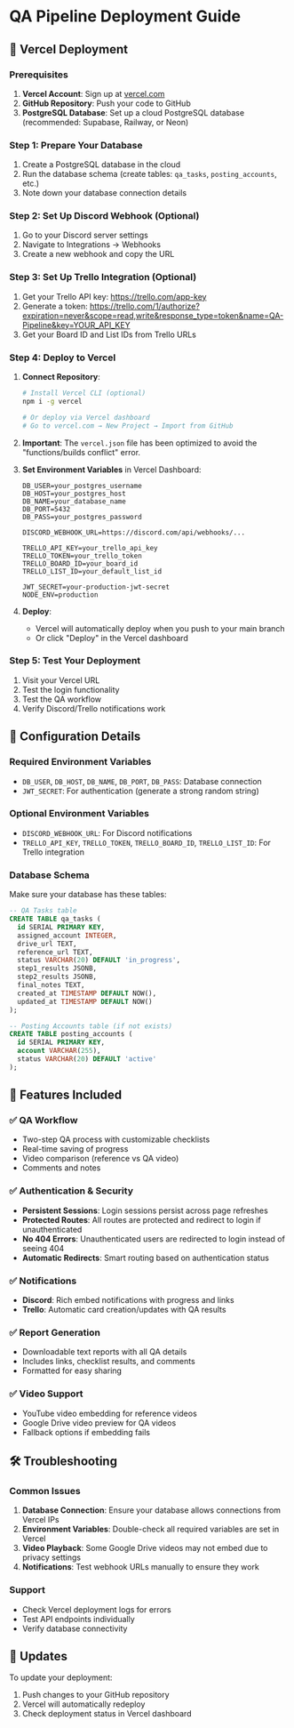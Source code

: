 # QA Pipeline Deployment Guide

## 🚀 Vercel Deployment

### Prerequisites
1. **Vercel Account**: Sign up at [vercel.com](https://vercel.com)
2. **GitHub Repository**: Push your code to GitHub
3. **PostgreSQL Database**: Set up a cloud PostgreSQL database (recommended: Supabase, Railway, or Neon)

### Step 1: Prepare Your Database
1. Create a PostgreSQL database in the cloud
2. Run the database schema (create tables: `qa_tasks`, `posting_accounts`, etc.)
3. Note down your database connection details

### Step 2: Set Up Discord Webhook (Optional)
1. Go to your Discord server settings
2. Navigate to Integrations → Webhooks
3. Create a new webhook and copy the URL

### Step 3: Set Up Trello Integration (Optional)
1. Get your Trello API key: https://trello.com/app-key
2. Generate a token: https://trello.com/1/authorize?expiration=never&scope=read,write&response_type=token&name=QA-Pipeline&key=YOUR_API_KEY
3. Get your Board ID and List IDs from Trello URLs

### Step 4: Deploy to Vercel
1. **Connect Repository**:
   ```bash
   # Install Vercel CLI (optional)
   npm i -g vercel

   # Or deploy via Vercel dashboard
   # Go to vercel.com → New Project → Import from GitHub
   ```

2. **Important**: The `vercel.json` file has been optimized to avoid the "functions/builds conflict" error.

2. **Set Environment Variables** in Vercel Dashboard:
   ```
   DB_USER=your_postgres_username
   DB_HOST=your_postgres_host
   DB_NAME=your_database_name
   DB_PORT=5432
   DB_PASS=your_postgres_password
   
   DISCORD_WEBHOOK_URL=https://discord.com/api/webhooks/...
   
   TRELLO_API_KEY=your_trello_api_key
   TRELLO_TOKEN=your_trello_token
   TRELLO_BOARD_ID=your_board_id
   TRELLO_LIST_ID=your_default_list_id
   
   JWT_SECRET=your-production-jwt-secret
   NODE_ENV=production
   ```

3. **Deploy**:
   - Vercel will automatically deploy when you push to your main branch
   - Or click "Deploy" in the Vercel dashboard

### Step 5: Test Your Deployment
1. Visit your Vercel URL
2. Test the login functionality
3. Test the QA workflow
4. Verify Discord/Trello notifications work

## 🔧 Configuration Details

### Required Environment Variables
- `DB_USER`, `DB_HOST`, `DB_NAME`, `DB_PORT`, `DB_PASS`: Database connection
- `JWT_SECRET`: For authentication (generate a strong random string)

### Optional Environment Variables
- `DISCORD_WEBHOOK_URL`: For Discord notifications
- `TRELLO_API_KEY`, `TRELLO_TOKEN`, `TRELLO_BOARD_ID`, `TRELLO_LIST_ID`: For Trello integration

### Database Schema
Make sure your database has these tables:
```sql
-- QA Tasks table
CREATE TABLE qa_tasks (
  id SERIAL PRIMARY KEY,
  assigned_account INTEGER,
  drive_url TEXT,
  reference_url TEXT,
  status VARCHAR(20) DEFAULT 'in_progress',
  step1_results JSONB,
  step2_results JSONB,
  final_notes TEXT,
  created_at TIMESTAMP DEFAULT NOW(),
  updated_at TIMESTAMP DEFAULT NOW()
);

-- Posting Accounts table (if not exists)
CREATE TABLE posting_accounts (
  id SERIAL PRIMARY KEY,
  account VARCHAR(255),
  status VARCHAR(20) DEFAULT 'active'
);
```

## 📱 Features Included

### ✅ QA Workflow
- Two-step QA process with customizable checklists
- Real-time saving of progress
- Video comparison (reference vs QA video)
- Comments and notes

### ✅ Authentication & Security
- **Persistent Sessions**: Login sessions persist across page refreshes
- **Protected Routes**: All routes are protected and redirect to login if unauthenticated
- **No 404 Errors**: Unauthenticated users are redirected to login instead of seeing 404
- **Automatic Redirects**: Smart routing based on authentication status

### ✅ Notifications
- **Discord**: Rich embed notifications with progress and links
- **Trello**: Automatic card creation/updates with QA results

### ✅ Report Generation
- Downloadable text reports with all QA details
- Includes links, checklist results, and comments
- Formatted for easy sharing

### ✅ Video Support
- YouTube video embedding for reference videos
- Google Drive video preview for QA videos
- Fallback options if embedding fails

## 🛠️ Troubleshooting

### Common Issues
1. **Database Connection**: Ensure your database allows connections from Vercel IPs
2. **Environment Variables**: Double-check all required variables are set in Vercel
3. **Video Playback**: Some Google Drive videos may not embed due to privacy settings
4. **Notifications**: Test webhook URLs manually to ensure they work

### Support
- Check Vercel deployment logs for errors
- Test API endpoints individually
- Verify database connectivity

## 🔄 Updates
To update your deployment:
1. Push changes to your GitHub repository
2. Vercel will automatically redeploy
3. Check deployment status in Vercel dashboard
